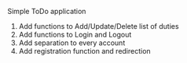 Simple ToDo application
1. Add functions to Add/Update/Delete list of duties
2. Add functions to Login and Logout
3. Add separation to every account
4. Add registration function and redirection